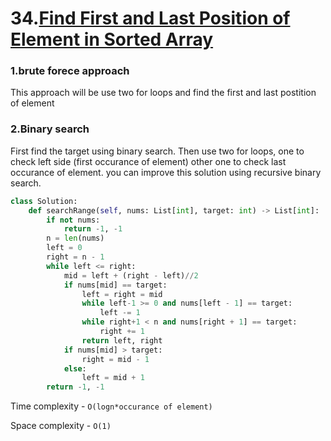 # 34.[Find First and Last Position of Element in Sorted Array](https://leetcode.com/problems/find-first-and-last-position-of-element-in-sorted-array/)

### 1.brute forece approach

This approach will be use two for loops and find the first and last postition of element

### 2.Binary search

First find the target using binary search. Then use two for loops, one to check left side (first occurance of element) other one to check last occurance of element. you can improve this solution using recursive binary search.

```py
class Solution:
    def searchRange(self, nums: List[int], target: int) -> List[int]:
        if not nums:
            return -1, -1
        n = len(nums)
        left = 0
        right = n - 1
        while left <= right:
            mid = left + (right - left)//2
            if nums[mid] == target:
                left = right = mid
                while left-1 >= 0 and nums[left - 1] == target:
                    left -= 1
                while right+1 < n and nums[right + 1] == target:
                    right += 1
                return left, right
            if nums[mid] > target:
                right = mid - 1
            else:
                left = mid + 1
        return -1, -1
```

Time complexity - `O(logn*occurance of element)`

Space complexity - `O(1)`
